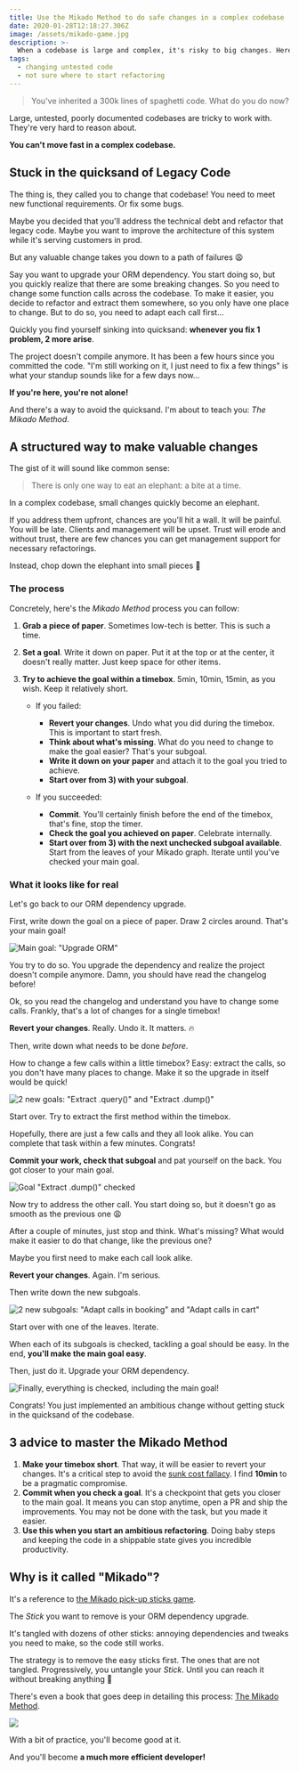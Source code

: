 ```yaml
---
title: Use the Mikado Method to do safe changes in a complex codebase
date: 2020-01-28T12:18:27.306Z
image: /assets/mikado-game.jpg
description: >-
  When a codebase is large and complex, it's risky to big changes. Here's a structured way to approach the problem.
tags:
  - changing untested code
  - not sure where to start refactoring
---
```


> You've inherited a 300k lines of spaghetti code. What do you do now?

Large, untested, poorly documented codebases are tricky to work with. They're very hard to reason about.

**You can't move fast in a complex codebase.**

## Stuck in the quicksand of Legacy Code

The thing is, they called you to change that codebase! You need to meet new functional requirements. Or fix some bugs.

Maybe you decided that you'll address the technical debt and refactor that legacy code. Maybe you want to improve the architecture of this system while it's serving customers in prod.

But any valuable change takes you down to a path of failures 😩

Say you want to upgrade your ORM dependency. You start doing so, but you quickly realize that there are some breaking changes. So you need to change some function calls across the codebase. To make it easier, you decide to refactor and extract them somewhere, so you only have one place to change. But to do so, you need to adapt each call first…

Quickly you find yourself sinking into quicksand: **whenever you fix 1 problem, 2 more arise**.

The project doesn't compile anymore. It has been a few hours since you committed the code. "I'm still working on it, I just need to fix a few things" is what your standup sounds like for a few days now…

**If you're here, you're not alone!**

And there's a way to avoid the quicksand. I'm about to teach you: _The Mikado Method_.

## A structured way to make valuable changes

The gist of it will sound like common sense:

> There is only one way to eat an elephant: a bite at a time.

In a complex codebase, small changes quickly become an elephant.

If you address them upfront, chances are you'll hit a wall. It will be painful. You will be late. Clients and management will be upset. Trust will erode and without trust, there are few chances you can get management support for necessary refactorings.

Instead, chop down the elephant into small pieces 🐘

### The process

Concretely, here's the _Mikado Method_ process you can follow:

1. **Grab a piece of paper**. Sometimes low-tech is better. This is such a time.
2. **Set a goal**. Write it down on paper. Put it at the top or at the center, it doesn't really matter. Just keep space for other items.
3. **Try to achieve the goal within a timebox**. 5min, 10min, 15min, as you wish. Keep it relatively short.

   - If you failed:

     - **Revert your changes**. Undo what you did during the timebox. This is important to start fresh.
     - **Think about what's missing**. What do you need to change to make the goal easier? That's your subgoal.
     - **Write it down on your paper** and attach it to the goal you tried to achieve.
     - **Start over from 3) with your subgoal**.

   - If you succeeded:

     - **Commit**. You'll certainly finish before the end of the timebox, that's fine, stop the timer.
     - **Check the goal you achieved on paper**. Celebrate internally.
     - **Start over from 3) with the next unchecked subgoal available**. Start from the leaves of your Mikado graph. Iterate until you've checked your main goal.

### What it looks like for real

Let's go back to our ORM dependency upgrade.

First, write down the goal on a piece of paper. Draw 2 circles around. That's your main goal!

![Main goal: "Upgrade ORM"](/assets/mikado-method-step1.jpg)

You try to do so. You upgrade the dependency and realize the project doesn't compile anymore. Damn, you should have read the changelog before!

Ok, so you read the changelog and understand you have to change some calls. Frankly, that's a lot of changes for a single timebox!

**Revert your changes**. Really. Undo it. It matters. 🔥

Then, write down what needs to be done _before_.

How to change a few calls within a little timebox? Easy: extract the calls, so you don't have many places to change. Make it so the upgrade in itself would be quick!

![2 new goals: "Extract .query()" and "Extract .dump()"](/assets/mikado-method-step2.jpg)

Start over. Try to extract the first method within the timebox.

Hopefully, there are just a few calls and they all look alike. You can complete that task within a few minutes. Congrats!

**Commit your work, check that subgoal** and pat yourself on the back. You got closer to your main goal.

![Goal "Extract .dump()" checked](/assets/mikado-method-step3.jpg)

Now try to address the other call. You start doing so, but it doesn't go as smooth as the previous one 😩

After a couple of minutes, just stop and think. What's missing? What would make it easier to do that change, like the previous one?

Maybe you first need to make each call look alike.

**Revert your changes**. Again. I'm serious.

Then write down the new subgoals.

![2 new subgoals: "Adapt calls in booking" and "Adapt calls in cart"](/assets/mikado-method-step4.jpg)

Start over with one of the leaves. Iterate.

When each of its subgoals is checked, tackling a goal should be easy. In the end, **you'll make the main goal easy**.

Then, just do it. Upgrade your ORM dependency.

![Finally, everything is checked, including the main goal!](/assets/mikado-method-step5.jpg)

Congrats! You just implemented an ambitious change without getting stuck in the quicksand of the codebase.

## 3 advice to master the Mikado Method

1. **Make your timebox short**. That way, it will be easier to revert your changes. It's a critical step to avoid the [sunk cost fallacy](https://en.wikipedia.org/wiki/Sunk_cost). I find **10min** to be a pragmatic compromise.
2. **Commit when you check a goal**. It's a checkpoint that gets you closer to the main goal. It means you can stop anytime, open a PR and ship the improvements. You may not be done with the task, but you made it easier.
3. **Use this when you start an ambitious refactoring**. Doing baby steps and keeping the code in a shippable state gives you incredible productivity.

## Why is it called "Mikado"?

It's a reference to [the Mikado pick-up sticks game](https://en.wikipedia.org/wiki/Mikado_%28game%29).

The _Stick_ you want to remove is your ORM dependency upgrade.

It's tangled with dozens of other sticks: annoying dependencies and tweaks you need to make, so the code still works.

The strategy is to remove the easy sticks first. The ones that are not tangled. Progressively, you untangle your _Stick_. Until you can reach it without breaking anything 🎉

There's even a book that goes deep in detailing this process: [The Mikado Method](https://www.manning.com/books/the-mikado-method).

![](/assets/mikado-game.jpg)

With a bit of practice, you'll become good at it.

And you'll become **a much more efficient developer!**
